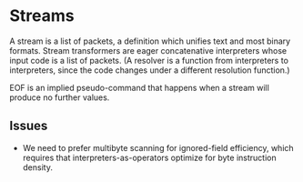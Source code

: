 # Streams
A stream is a list of packets, a definition which unifies text and most binary
formats. Stream transformers are eager concatenative interpreters whose input
code is a list of packets. (A resolver is a function from interpreters to
interpreters, since the code changes under a different resolution function.)

EOF is an implied pseudo-command that happens when a stream will produce no
further values.

## Issues
- We need to prefer multibyte scanning for ignored-field efficiency, which
  requires that interpreters-as-operators optimize for byte instruction
  density.
